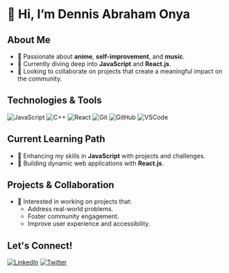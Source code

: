 # 👋 Hi, I’m Dennis Abraham Onya

## About Me
- 🎯 Passionate about **anime**, **self-improvement**, and **music**.
- 🚀 Currently diving deep into **JavaScript** and **React.js**.
- 🌟 Looking to collaborate on projects that create a meaningful impact on the community.

## Technologies & Tools
![JavaScript](https://img.shields.io/badge/-JavaScript-000?&logo=JavaScript)
![C++](https://img.shields.io/badge/-C++-000?&logo=C%2B%2B)
![React](https://img.shields.io/badge/-React-000?&logo=React)
![Git](https://img.shields.io/badge/-Git-000?&logo=Git)
![GitHub](https://img.shields.io/badge/-GitHub-000?&logo=GitHub)
![VSCode](https://img.shields.io/badge/-VSCode-000?&logo=VisualStudioCode)

## Current Learning Path
- 🌱 Enhancing my skills in **JavaScript** with projects and challenges.
- 🌱 Building dynamic web applications with **React.js**.

## Projects & Collaboration
- 💞️ Interested in working on projects that:
  - Address real-world problems.
  - Foster community engagement.
  - Improve user experience and accessibility.

## Let's Connect!
[![LinkedIn](https://img.shields.io/badge/LinkedIn-Profile-blue)](https://www.linkedin.com/in/dennis-onya-8778a1284)
[![Twitter](https://img.shields.io/badge/Twitter-Profile-blue)](https://x.com/dennislyr36)

<!---## GitHub Stats
![Dennis's GitHub stats](https://github-readme-stats.vercel.app/api?username=your-github-username&show_icons=true&theme=radical)

## Top Languages
![Top Languages](https://github-readme-stats.vercel.app/api/top-langs/?username=your-github-username&layout=compact&theme=radical)

## Profile Views
![Profile Views](https://komarev.com/ghpvc/?username=your-github-username&color=blue)
--->


<!---
Dennisonya/Dennisonya is a ✨ special ✨ repository because its `README.md` (this file) appears on your GitHub profile.
You can click the Preview link to take a look at your changes.
--->
